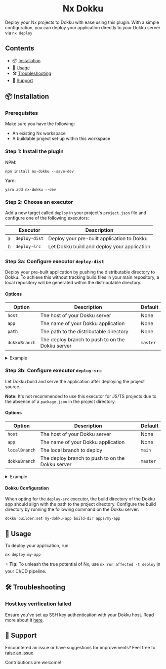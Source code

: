 <h1 align="center">Nx Dokku</h1>

Deploy your Nx projects to Dokku with ease using this plugin. With a simple configuration, you can deploy your application directly to your Dokku server via `nx deploy`

## Contents

- 📦 [Installation](#-installation)
- 🚀 [Usage](#-usage)
- 🛠️ [Troubleshooting](#%EF%B8%8F-troubleshooting)
- 🤝 [Support](#-support)

## 📦 Installation

### Prerequisites

Make sure you have the following:

- An existing Nx workspace
- A buildable project set up within this workspace

### Step 1: Install the plugin

NPM:

```shell
npm install nx-dokku --save-dev
```

Yarn:

```shell
yarn add nx-dokku --dev
```

### Step 2: Choose an executor

Add a new target called `deploy` in your project's `project.json` file and configure one of the following executors:

|     | Executor      | Description                                 |
| --- | ------------- | ------------------------------------------- |
| a   | `deploy-dist` | Deploy your pre-built application to Dokku  |
| b   | `deploy-src`  | Let Dokku build and deploy your application |

### Step 3a: Configure executor `deploy-dist`

Deploy your pre-built application by pushing the distributable directory to Dokku.
To achieve this without tracking build files in your main repository, a local repository will be generated within the distributable directory.

#### Options

| Option        | Description                                      | Default  |
| ------------- | ------------------------------------------------ | -------- |
| `host`        | The host of your Dokku server                    | None     |
| `app`         | The name of your Dokku application               | None     |
| `path`        | The path to the distributable directory          | None     |
| `dokkuBranch` | The deploy branch to push to on the Dokku server | `master` |

<details>
<summary>Example</summary>

```json
{
  "deploy": {
    "executor": "nx-dokku:deploy-dist",
    "options": {
      "host": "server.example.com",
      "app": "my-dokku-app",
      "path": "dist/apps/my-app"
    }
  }
}
```

</details>

### Step 3b: Configure executor `deploy-src`

Let Dokku build and serve the application after deploying the project source.

**Note:** It's not recommended to use this executor for JS/TS projects due to the absence of a `package.json` in the project directory.

#### Options

| Option        | Description                                      | Default  |
| ------------- | ------------------------------------------------ | -------- |
| `host`        | The host of your Dokku server                    | None     |
| `app`         | The name of your Dokku application               | None     |
| `localBranch` | The local branch to deploy                       | `main`   |
| `dokkuBranch` | The deploy branch to push to on the Dokku server | `master` |

<details>
<summary>Example</summary>

```json
{
  "deploy": {
    "executor": "nx-dokku:deploy-src",
    "options": {
      "host": "server.example.com",
      "app": "my-dokku-app",
      "localBranch": "main"
    }
  }
}
```

</details>

#### Dokku Configuration

When opting for the `deploy-src` executor, the build directory of the Dokku app should align with the path to the project directory. Configure the build directory by running the following command on the Dokku server:

```shell
dokku builder:set my-dokku-app build-dir apps/my-app
```

## 🚀 Usage

To deploy your application, run:

```shell
nx deploy my-app
```

⭐ **Tip**: To unleash the true potential of Nx, use `nx run affected -t deploy` in your CI/CD pipeline.

## 🛠️ Troubleshooting

### Host key verification failed

Ensure you've set up SSH key authentication with your Dokku host. Read more about it [here](https://dokku.com/docs/deployment/user-management/#ssh-keys).

## 🤝 Support

Encountered an issue or have suggestions for improvements?
Feel free to [raise an issue](https://github.com/danielkreitsch/nx-dokku/issues/new).

Contributions are welcome!
